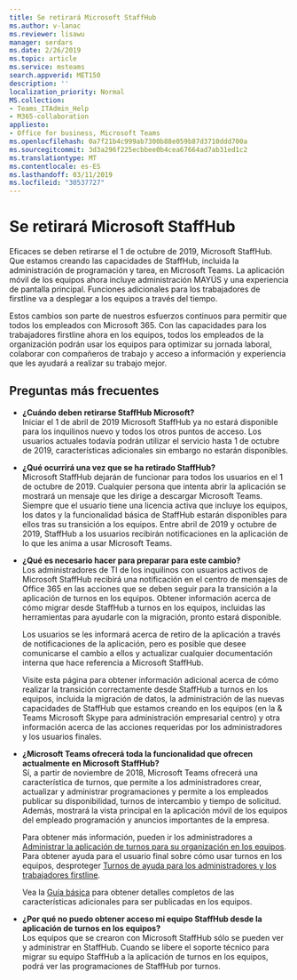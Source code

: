 ```yaml
---
title: Se retirará Microsoft StaffHub
ms.author: v-lanac
ms.reviewer: lisawu
manager: serdars
ms.date: 2/26/2019
ms.topic: article
ms.service: msteams
search.appverid: MET150
description: ''
localization_priority: Normal
MS.collection:
- Teams_ITAdmin_Help
- M365-collaboration
appliesto:
- Office for business, Microsoft Teams
ms.openlocfilehash: 0a7f21b4c999ab7300b88e059b87d3710ddd700a
ms.sourcegitcommit: 3d3a296f225ecbbee0b4cea67664ad7ab31ed1c2
ms.translationtype: MT
ms.contentlocale: es-ES
ms.lasthandoff: 03/11/2019
ms.locfileid: "30537727"
---
```

# <a name="microsoft-staffhub-to-be-retired"></a>Se retirará Microsoft StaffHub

Eficaces se deben retirarse el 1 de octubre de 2019, Microsoft StaffHub. Que estamos creando las capacidades de StaffHub, incluida la administración de programación y tarea, en Microsoft Teams. La aplicación móvil de los equipos ahora incluye administración MAYÚS y una experiencia de pantalla principal. Funciones adicionales para los trabajadores de firstline va a desplegar a los equipos a través del tiempo. 

Estos cambios son parte de nuestros esfuerzos continuos para permitir que todos los empleados con Microsoft 365. Con las capacidades para los trabajadores firstline ahora en los equipos, todos los empleados de la organización podrán usar los equipos para optimizar su jornada laboral, colaborar con compañeros de trabajo y acceso a información y experiencia que les ayudará a realizar su trabajo mejor.

## <a name="frequently-asked-questions"></a>Preguntas más frecuentes

- **¿Cuándo deben retirarse StaffHub Microsoft?**<br> Iniciar el 1 de abril de 2019 Microsoft StaffHub ya no estará disponible para los inquilinos nuevo y todos los otros puntos de acceso. Los usuarios actuales todavía podrán utilizar el servicio hasta 1 de octubre de 2019, características adicionales sin embargo no estarán disponibles.

- **¿Qué ocurrirá una vez que se ha retirado StaffHub?**<br>Microsoft StaffHub dejarán de funcionar para todos los usuarios en el 1 de octubre de 2019. Cualquier persona que intenta abrir la aplicación se mostrará un mensaje que les dirige a descargar Microsoft Teams. Siempre que el usuario tiene una licencia activa que incluye los equipos, los datos y la funcionalidad básica de StaffHub estarán disponibles para ellos tras su transición a los equipos.
Entre abril de 2019 y octubre de 2019, StaffHub a los usuarios recibirán notificaciones en la aplicación de lo que les anima a usar Microsoft Teams.

- **¿Qué es necesario hacer para preparar para este cambio?**<br>Los administradores de TI de los inquilinos con usuarios activos de Microsoft StaffHub recibirá una notificación en el centro de mensajes de Office 365 en las acciones que se deben seguir para la transición a la aplicación de turnos en los equipos. Obtener información acerca de cómo migrar desde StaffHub a turnos en los equipos, incluidas las herramientas para ayudarle con la migración, pronto estará disponible.

    Los usuarios se les informará acerca de retiro de la aplicación a través de notificaciones de la aplicación, pero es posible que desee comunicarse el cambio a ellos y actualizar cualquier documentación interna que hace referencia a Microsoft StaffHub.

    Visite esta página para obtener información adicional acerca de cómo realizar la transición correctamente desde StaffHub a turnos en los equipos, incluida la migración de datos, la administración de las nuevas capacidades de StaffHub que estamos creando en los equipos (en la & Teams Microsoft Skype para administración empresarial centro) y otra información acerca de las acciones requeridas por los administradores y los usuarios finales.

- **¿Microsoft Teams ofrecerá toda la funcionalidad que ofrecen actualmente en Microsoft StaffHub?**<br>Sí, a partir de noviembre de 2018, Microsoft Teams ofrecerá una característica de turnos, que permite a los administradores crear, actualizar y administrar programaciones y permite a los empleados publicar su disponibilidad, turnos de intercambio y tiempo de solicitud. Además, mostrará la vista principal en la aplicación móvil de los equipos del empleado programación y anuncios importantes de la empresa. 

    Para obtener más información, pueden ir los administradores a [Administrar la aplicación de turnos para su organización en los equipos](manage-the-shifts-app-for-your-organization-in-teams.md). Para obtener ayuda para el usuario final sobre cómo usar turnos en los equipos, desproteger [Turnos de ayuda para los administradores y los trabajadores firstline](https://support.office.com/article/apps-and-services-cc1fba57-9900-4634-8306-2360a40c665b). 

    Vea la [Guía básica](https://www.microsoft.com/microsoft-365/roadmap?filters=) para obtener detalles completos de las características adicionales para ser publicadas en los equipos.

- **¿Por qué no puedo obtener acceso mi equipo StaffHub desde la aplicación de turnos en los equipos?**<br>Los equipos que se crearon con Microsoft StaffHub sólo se pueden ver y administrar en StaffHub. Cuando se libere el soporte técnico para migrar su equipo StaffHub a la aplicación de turnos en los equipos, podrá ver las programaciones de StaffHub por turnos. 
